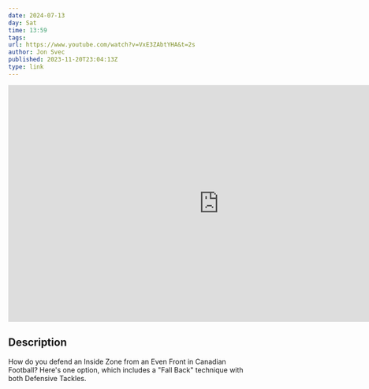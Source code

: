 ```yaml
---
date: 2024-07-13
day: Sat
time: 13:59
tags:
url: https://www.youtube.com/watch?v=VxE3ZAbtYHA&t=2s
author: Jon Svec
published: 2023-11-20T23:04:13Z
type: link
---
```


<iframe width="854" height="480" src="https://www.youtube.com/embed/VxE3ZAbtYHA" frameborder="0" allowfullscreen></iframe>

## Description
How do you defend an Inside Zone from an Even Front in Canadian Football? Here's one option, which includes a "Fall Back" technique with both Defensive Tackles.